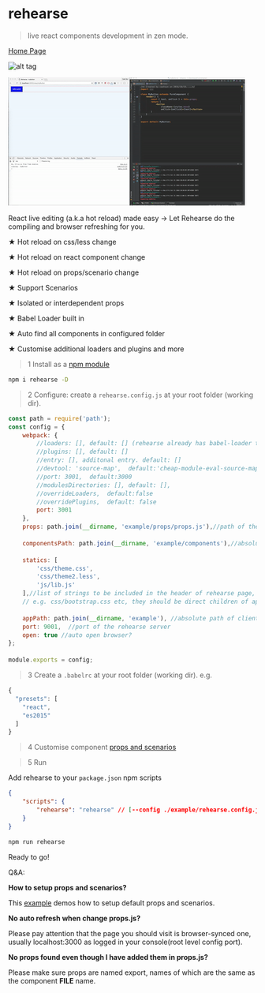 # rehearse
>live react components development in zen mode.

[Home Page](http://cashsun.github.io/rehearse/)

![alt tag](https://travis-ci.org/cashsun/rehearse.svg?branch=master)

![alt tag](https://raw.githubusercontent.com/cashsun/rehearse/master/demo.gif)

React live editing (a.k.a hot reload) made easy -> Let Rehearse do the compiling and browser refreshing for you.

★ Hot reload on css/less change

★ Hot reload on react component change

★ Hot reload on props/scenario change

★ Support Scenarios

★ Isolated or interdependent props

★ Babel Loader built in

★ Auto find all components in configured folder

★ Customise additional loaders and plugins and more



>1 Install as a [npm module](https://www.npmjs.com/package/rehearse)

```bash
npm i rehearse -D

```

>2 Configure: create a `rehearse.config.js` at your root folder (working dir).

```javascript
const path = require('path');
const config = {
    webpack: {
        //loaders: [], default: [] (rehearse already has babel-loader that reads .babelrc at your working directory)
        //plugins: [], default: []
        //entry: [], additonal entry. default: []
        //devtool: 'source-map',  default:'cheap-module-eval-source-map'
        //port: 3001,  default:3000
        //modulesDirectories: [], default: [],
        //overrideLoaders,  default:false
        //overridePlugins,  default: false
        port: 3001
    },
    props: path.join(__dirname, 'example/props/props.js'),//path of the props file, mandatory

    componentsPath: path.join(__dirname, 'example/components'),//absolute path of components, mandatory

    statics: [
        'css/theme.css',
        'css/theme2.less',
        'js/lib.js'
    ],//list of strings to be included in the header of rehearse page,
    // e.g. css/bootstrap.css etc, they should be direct children of appPath

    appPath: path.join(__dirname, 'example'), //absolute path of client folder, mandatory if statics is not empty
    port: 9001,  //port of the rehearse server
    open: true //auto open browser?
};

module.exports = config;

```


>3 Create a `.babelrc` at your root folder (working dir). e.g.

```javascript
{
  "presets": [
    "react",
    "es2015"
  ]
}

```


>4 Customise component [props and scenarios](https://github.com/cashsun/rehearse/blob/master/example/props/props.js)


>5 Run

Add rehearse to your `package.json` npm scripts
```json
{
    "scripts": {
        "rehearse": "rehearse" // [--config ./example/rehearse.config.js]
    }
}
```

```bash
npm run rehearse
```
Ready to go!


Q&A:

**How to setup props and scenarios?**

This [example](https://github.com/cashsun/rehearse/blob/master/example/props/props.js) demos how to setup default props and scenarios.


**No auto refresh when change props.js?**

Please pay attention that the page you should visit is browser-synced one, usually localhost:3000 as logged in your console(root level config port).


**No props found even though I have added them in props.js?**

Please make sure props are named export, names of which are the same as the component **FILE** name.
